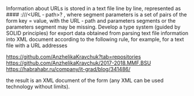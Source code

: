 
Information about URLs is stored in a text file line by line,
represented as #### <scheme>://<host>/<URL ‐ path>? <parameters>, where segment
parameters is a set of pairs of the form key = value, with the URL ‐ path and parameters segments
or the parameters segment may be missing.
Develop a type system (guided by SOLID principles) for
export data obtained from parsing text file information into
XML document according to the following rule, for example, for a text file with a URL
addresses

https://github.com/AnzhelikaKravchuk?tab=repositories
https://github.com/AnzhelikaKravchuk/2017-2018.MMF.BSU
https://habrahabr.ru/company/it-grad/blog/341486/

the result is an XML document of the form (any XML can be used
technology without limits).
